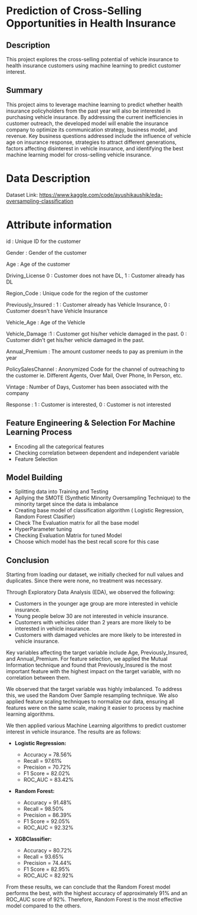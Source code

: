 # Prediction of Cross-Selling Opportunities in Health Insurance

## Description
This project explores the cross-selling potential of vehicle insurance to health insurance customers using machine learning to predict customer interest.

## Summary
This project aims to leverage machine learning to predict whether health insurance policyholders from the past year will also be interested in purchasing vehicle insurance. By addressing the current inefficiencies in customer outreach, the developed model will enable the insurance company to optimize its communication strategy, business model, and revenue. Key business questions addressed include the influence of vehicle age on insurance response, strategies to attract different generations, factors affecting disinterest in vehicle insurance, and identifying the best machine learning model for cross-selling vehicle insurance.

# Data Description

Dataset Link: https://www.kaggle.com/code/ayushikaushik/eda-oversampling-classification

# Attribute information

id : Unique ID for the customer

Gender : Gender of the customer

Age : Age of the customer

Driving_License 0 : Customer does not have DL, 1 : Customer already has DL

Region_Code : Unique code for the region of the customer

Previously_Insured : 1 : Customer already has Vehicle Insurance, 0 : Customer doesn't have Vehicle Insurance

Vehicle_Age : Age of the Vehicle

Vehicle_Damage :1 : Customer got his/her vehicle damaged in the past. 0 : Customer didn't get his/her vehicle damaged in the past.

Annual_Premium : The amount customer needs to pay as premium in the year

PolicySalesChannel : Anonymized Code for the channel of outreaching to the customer ie. Different Agents, Over Mail, Over Phone, In Person, etc.

Vintage : Number of Days, Customer has been associated with the company

Response : 1 : Customer is interested, 0 : Customer is not interested

## Feature Engineering & Selection For Machine Learning Process
- Encoding all the categorical features
- Checking correlation between dependent and independent variable
- Feature Selection

## Model Building
- Splitting data into Training and Testing
- Apllying the SMOTE (Synthetic Minority Oversampling Technique) to the minority target since the data is imbalance
- Creating base model of classification algorithm ( Logistic Regression, Random Forest Clasifier)
- Check The Evaluation matrix for all the base model
- HyperParameter tuning
- Checking Evaluation Matrix for tuned Model
- Choose which model has the best recall score for this case

## Conclusion
Starting from loading our dataset, we initially checked for null values and duplicates. Since there were none, no treatment was necessary.

Through Exploratory Data Analysis (EDA), we observed the following:
- Customers in the younger age group are more interested in vehicle insurance.
- Young people below 30 are not interested in vehicle insurance.
- Customers with vehicles older than 2 years are more likely to be interested in vehicle insurance.
- Customers with damaged vehicles are more likely to be interested in vehicle insurance.

Key variables affecting the target variable include Age, Previously_Insured, and Annual_Premium. For feature selection, we applied the Mutual Information technique and found that Previously_Insured is the most important feature with the highest impact on the target variable, with no correlation between them.

We observed that the target variable was highly imbalanced. To address this, we used the Random Over Sample resampling technique. We also applied feature scaling techniques to normalize our data, ensuring all features were on the same scale, making it easier to process by machine learning algorithms.

We then applied various Machine Learning algorithms to predict customer interest in vehicle insurance. The results are as follows:

- **Logistic Regression:** 
  - Accuracy = 78.56%
  - Recall = 97.61%
  - Precision = 70.72%
  - F1 Score = 82.02%
  - ROC_AUC = 83.42%
  
- **Random Forest:** 
  - Accuracy = 91.48%
  - Recall = 98.50%
  - Precision = 86.39%
  - F1 Score = 92.05%
  - ROC_AUC = 92.32%
  
- **XGBClassifier:** 
  - Accuracy = 80.72%
  - Recall = 93.65%
  - Precision = 74.44%
  - F1 Score = 82.95%
  - ROC_AUC = 82.92%

From these results, we can conclude that the Random Forest model performs the best, with the highest accuracy of approximately 91% and an ROC_AUC score of 92%. Therefore, Random Forest is the most effective model compared to the others.

